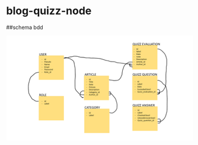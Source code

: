 # blog-quizz-node
##schema bdd
	
![image](https://github.com/Noigrume/blog-quizz-node/blob/main/git_image/schemablognode.png?raw=true)

